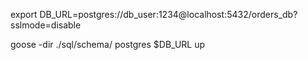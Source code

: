 export DB_URL=postgres://db_user:1234@localhost:5432/orders_db?sslmode=disable

goose -dir ./sql/schema/ postgres $DB_URL up 